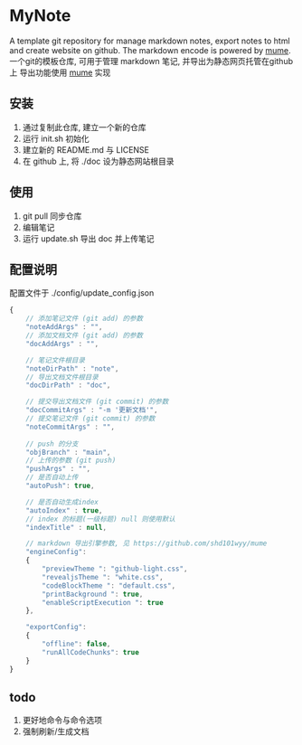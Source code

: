 # MyNote
A template git repository for manage markdown notes, export notes to html and create website on github.
The markdown encode is powered by [mume](https://github.com/shd101wyy/mume).
一个git的模板仓库, 可用于管理 markdown 笔记, 并导出为静态网页托管在github上
导出功能使用 [mume](https://github.com/shd101wyy/mume) 实现
## 安装
1. 通过复制此仓库, 建立一个新的仓库
2. 运行 init.sh 初始化
3. 建立新的 README.md 与 LICENSE
4. 在 github 上, 将 ./doc 设为静态网站根目录
## 使用
1. git pull 同步仓库
2. 编辑笔记
3. 运行 update.sh 导出 doc 并上传笔记
## 配置说明
配置文件于 ./config/update_config.json
``` js
{
    // 添加笔记文件 (git add) 的参数
    "noteAddArgs" : "",
    // 添加文档文件 (git add) 的参数
    "docAddArgs" : "",

    // 笔记文件根目录
    "noteDirPath" : "note",
    // 导出文档文件根目录
    "docDirPath" : "doc",

    // 提交导出文档文件 (git commit) 的参数
    "docCommitArgs" : "-m '更新文档'",
    // 提交笔记文件 (git commit) 的参数
    "noteCommitArgs" : "",
    
    // push 的分支
    "objBranch" : "main",
    // 上传的参数 (git push)
    "pushArgs" : "",
    // 是否自动上传
    "autoPush": true,

    // 是否自动生成index
    "autoIndex" : true,
    // index 的标题(一级标题) null 则使用默认
    "indexTitle" : null,

    // markdown 导出引擎参数, 见 https://github.com/shd101wyy/mume
    "engineConfig":
    {
        "previewTheme ": "github-light.css",
        "revealjsTheme ": "white.css",
        "codeBlockTheme ": "default.css",
        "printBackground ": true,
        "enableScriptExecution ": true
    },

    "exportConfig":
    {
        "offline": false, 
        "runAllCodeChunks": true
    }
}
```
## todo
1. 更好地命令与命令选项
2. 强制刷新/生成文档
